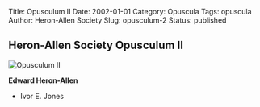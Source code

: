 Title: Opusculum II
Date: 2002-01-01
Category: Opuscula
Tags: opuscula
Author: Heron-Allen Society
Slug: opusculum-2
Status: published

## Heron-Allen Society Opusculum II

![Opusculum II](/images/opuscula/op2-large.jpg)

**Edward Heron-Allen**

- Ivor E. Jones
